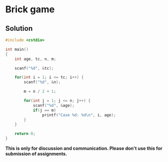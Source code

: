 # Brick game

## Solution

```c++
#include <cstdio>

int main()
{
    int age, tc, n, m;

    scanf("%d", &tc);

    for(int i = 1; i <= tc; i++) {
        scanf("%d", &n);

        m = n / 2 + 1;

        for(int j = 1; j <= n; j++) {
            scanf("%d", &age);
            if(j == m)
                printf("Case %d: %d\n", i, age);
        }
    }

    return 0;
}

```


**This is only for discussion and communication. Please don't use this for submission of assignments.**